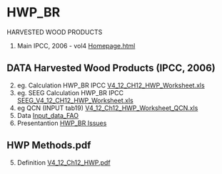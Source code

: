 # HWP_BR
HARVESTED WOOD PRODUCTS
01. Main IPCC, 2006 - vol4 [Homepage.html](https://www.ipcc-nggip.iges.or.jp/public/2006gl/vol4.html)



## DATA Harvested Wood Products  (IPCC, 2006)

02. eg. Calculation HWP_BR IPCC [V4_12_CH12_HWP_Worksheet.xls](https://www.ipcc-nggip.iges.or.jp/public/2006gl/pdf/4_Volume4/V4_12_Ch12_HWP_Worksheet.zip)
03. eg. SEEG Calculation HWP_BR IPCC [SEEG_V4_12_CH12_HWP_Worksheet.xls](https://docs.google.com/spreadsheets/d/1XJMuh-Ag9jxioKepfQ6HYYyzsaabP0aL/edit?usp=sharing&ouid=107366299301952514765&rtpof=true&sd=true)
04. eg QCN (INPUT tab19) [V4_12_Ch12_HWP_Worksheet_QCN.xls](https://docs.google.com/spreadsheets/d/1dXQY_mIdPzexyHM_pg8LQmGSYoYRRKzM/edit?usp=sharing&ouid=107366299301952514765&rtpof=true&sd=true)
05. Data [Input_data_FAO](https://github.com/souza-eab/HWP_BR/tree/main/data)
6. Presentantion [HWP_BR Issues](https://docs.google.com/presentation/d/1u5sbvJYLkU_odk3uuz2azZmdWlC4ZiMv/edit?usp=sharing&ouid=107366299301952514765&rtpof=true&sd=true)

## HWP Methods.pdf

5. Definition [V4_12_Ch12_HWP.pdf](https://www.ipcc-nggip.iges.or.jp/public/2006gl/pdf/4_Volume4/V4_12_Ch12_HWP.pdf)

